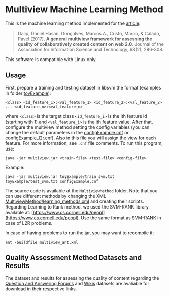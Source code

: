 # Multiview Machine Learning Method

This is the machine learning method implemented for the [article](http://onlinelibrary.wiley.com/doi/10.1002/asi.23650/full): 

> Dalip, Daniel Hasan, Gonçalves, Marcos A., Cristo, Marco, & Calado, Pavel (2017). **A general multiview framework for assessing the quality of collaboratively created content on web 2.0**. Journal of the Association for Information Science and Technology, 68(2), 286-308.


This software is compatible with Linux only.

## Usage



First, prepare a training and testing dataset in libsvm the format (examples in folder [toyExample](toyExample)): 

```
<class> <id_feature_1>:<val_feature_1> <id_feature_2>:<val_feature_2> ... <id_feature_n>:<val_feature_n>
```

where `<class>` is the target class `<id_feature_i>` is the ith feature id (starting with 1) and `<val_feature_i>` is the ith feature value. After that, configure the multiview method setting the config variables (you can change the default parameters in the [configExample.cnf](configExample.cnf) or [configExample_l2r.cnf](configExample_l2r.cnf)). Also in this file you will assign the view for each feature. For more information, see `.cnf` file comments. To run this program, use: 

```
java -jar multiview.jar <train-file> <test-file> <config-file>
```

Example:

```
java -jar multiview.jar toyExample/train_svm.txt toyExample/test_svm.txt configExample.cnf
```

The source code is available at the `MultiviewMethod` folder. Note that you can use different methods by changing the XML [MultiviewMethod/learning_methods.xml](MultiviewMethod/learning_methods.xml) and creating their scripts. Regarding Learning to Rank method, we used the SVM-RANK library available at: [https://www.cs.cornell.edu/peopl](https://www.cs.cornell.edu/peopl). Use the same format as SVM-RANK in case of L2R problems.

In case of having problems to run the jar, you may want to recompile it:
```
ant -buildfile multiview_ant.xml
```



## Quality Assessment Method Datasets and Results

The dataset and results for assessing the quality of content regarding the [Question and Answering Forums](http://www.lbd.dcc.ufmg.br/lbd/collections/ranking-q-a-forums) and [Wikis](http://www.lbd.dcc.ufmg.br/lbd/collections/wiki-quality) datasets are avaliable for download in their respective links. 


